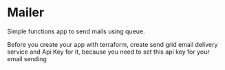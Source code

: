 Mailer
==================
Simple functions app to send mails using queue.

Before you create your app with terraform, create send grid email delivery service and Api Key for it, because you need to set this api key for your email sending